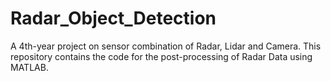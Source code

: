 # Radar_Object_Detection
A 4th-year project on sensor combination of Radar, Lidar and Camera. This repository contains the code for the post-processing of Radar Data using MATLAB.
